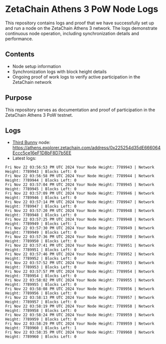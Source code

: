 # ZetaChain Athens 3 PoW Node Logs
This repository contains logs and proof that we have successfully set up and run a node on the ZetaChain Athens 3 network. The logs demonstrate continuous node operation, including synchronization details and performance.

## Contents
- Node setup information
- Synchronization logs with block height details
- Ongoing proof of work logs to verify active participation in the ZetaChain network

## Purpose
This repository serves as documentation and proof of participation in the ZetaChain Athens 3 PoW testnet.

## Logs

- [Third Bunny](https://thirdbunny.xyz/) node: https://athens.explorer.zetachain.com/address/0x225254d35dE666064Eccc5ce16eF1D8bF8D7b5EE
- Latest logs:
```
Fri Nov 22 03:56:53 PM UTC 2024 Your Node Height: 7789943 | Network Height: 7789943 | Blocks Left: 0
Fri Nov 22 03:56:58 PM UTC 2024 Your Node Height: 7789944 | Network Height: 7789944 | Blocks Left: 0
Fri Nov 22 03:57:04 PM UTC 2024 Your Node Height: 7789945 | Network Height: 7789945 | Blocks Left: 0
Fri Nov 22 03:57:09 PM UTC 2024 Your Node Height: 7789946 | Network Height: 7789946 | Blocks Left: 0
Fri Nov 22 03:57:14 PM UTC 2024 Your Node Height: 7789947 | Network Height: 7789947 | Blocks Left: 0
Fri Nov 22 03:57:20 PM UTC 2024 Your Node Height: 7789948 | Network Height: 7789948 | Blocks Left: 0
Fri Nov 22 03:57:25 PM UTC 2024 Your Node Height: 7789948 | Network Height: 7789949 | Blocks Left: 1
Fri Nov 22 03:57:30 PM UTC 2024 Your Node Height: 7789949 | Network Height: 7789949 | Blocks Left: 0
Fri Nov 22 03:57:36 PM UTC 2024 Your Node Height: 7789950 | Network Height: 7789950 | Blocks Left: 0
Fri Nov 22 03:57:41 PM UTC 2024 Your Node Height: 7789951 | Network Height: 7789951 | Blocks Left: 0
Fri Nov 22 03:57:46 PM UTC 2024 Your Node Height: 7789952 | Network Height: 7789952 | Blocks Left: 0
Fri Nov 22 03:57:52 PM UTC 2024 Your Node Height: 7789953 | Network Height: 7789953 | Blocks Left: 0
Fri Nov 22 03:57:57 PM UTC 2024 Your Node Height: 7789954 | Network Height: 7789954 | Blocks Left: 0
Fri Nov 22 03:58:02 PM UTC 2024 Your Node Height: 7789955 | Network Height: 7789955 | Blocks Left: 0
Fri Nov 22 03:58:08 PM UTC 2024 Your Node Height: 7789956 | Network Height: 7789956 | Blocks Left: 0
Fri Nov 22 03:58:13 PM UTC 2024 Your Node Height: 7789957 | Network Height: 7789957 | Blocks Left: 0
Fri Nov 22 03:58:19 PM UTC 2024 Your Node Height: 7789958 | Network Height: 7789958 | Blocks Left: 0
Fri Nov 22 03:58:24 PM UTC 2024 Your Node Height: 7789959 | Network Height: 7789959 | Blocks Left: 0
Fri Nov 22 03:58:29 PM UTC 2024 Your Node Height: 7789959 | Network Height: 7789960 | Blocks Left: 1
Fri Nov 22 03:58:35 PM UTC 2024 Your Node Height: 7789960 | Network Height: 7789960 | Blocks Left: 0
```
